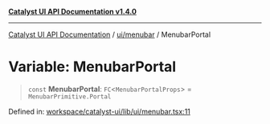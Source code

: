 [**Catalyst UI API Documentation v1.4.0**](../../../README.md)

---

[Catalyst UI API Documentation](../../../README.md) / [ui/menubar](../README.md) / MenubarPortal

# Variable: MenubarPortal

> `const` **MenubarPortal**: `FC`\<`MenubarPortalProps`\> = `MenubarPrimitive.Portal`

Defined in: [workspace/catalyst-ui/lib/ui/menubar.tsx:11](https://github.com/TheBranchDriftCatalyst/catalyst-ui/blob/main/lib/ui/menubar.tsx#L11)
